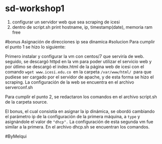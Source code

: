 # sd-workshop1

1. configurar un servidor web que sea scraping de icesi
2. dentro de script.sh print hostname, ip, timestamp(date), memoria ram free

#bonus
Asignación de direcciones ip sea dinamica
#solucion
Para cumplir el punto 1 se hizo lo siguiente: 

Primero instalar y configurar la vm con centos/7 que serviría de web. seguido, se descargó httpd en la vm para poder utilizar el servicio web y por útlimo se descargó el index.html de la página web de icesi con el comando `wget www.icesi.edu.co `en la carpeta `/var/www/html/ `para que pudiese ser cargado por el servidor de apache, y de esta forma se hizo el scraping. La configuración de la web se encuentra en el archivo serverconf.sh

Para cumplir el punto 2, se redactaron los comandos en el archivo script.sh de la carpeta source. 

El bonus, el cual consistía en asignar la ip dinámica, se obordó cambiando el parámetro ip de la configuración de la primera máquina, a `type` y asignándole el valor de `"dhcp".` La configuración de esta segunda vm fue similar a la primera. En el archivo  dhcp.sh se encuentran los comandos. 

#ByMelqui

